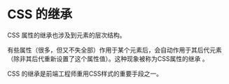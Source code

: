 # CSS 的继承

CSS 属性的继承也涉及到元素的层次结构。

有些属性（很多，但又不失全部）作用于某个元素后，会自动作用于其后代元素（除非其后代重新设置了这个属性值）。这种现象被称为CSS属性的继承 。

CSS 的继承是前端工程师重用CSS样式的重要手段之一。


